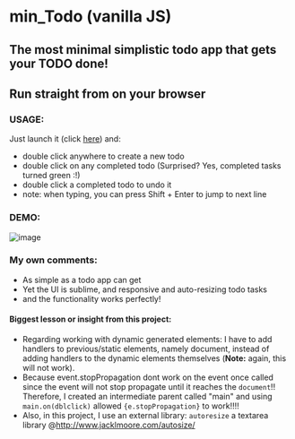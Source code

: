 # min_Todo (vanilla JS)
## The most minimal simplistic todo app that gets your TODO done!
## Run straight from on your browser
### USAGE:
Just launch it (click [here](https://ngnnah.github.io/js_min_todo/)) and:
- double click anywhere to create a new todo
- double click on any completed todo (Surprised? Yes, completed tasks turned green :!)
- double click a completed todo to undo it
- note: when typing, you can press Shift + Enter to jump to next line
### DEMO:
![image](https://user-images.githubusercontent.com/58123635/122483112-dd087200-cf9f-11eb-816a-6b9a7251cf0b.png)
### My own comments:
* As simple as a todo app can get
* Yet the UI is sublime, and responsive and auto-resizing todo tasks
* and the functionality works perfectly!
#### Biggest lesson or insight from this project: 
* Regarding working with dynamic generated elements: I have to add handlers to previous/static elements, namely document, instead of adding handlers to the dynamic elements themselves (**Note:** again, this will not work). 
* Because event.stopPropagation dont work on the event once called since the event will not stop propagate until it reaches the `document`!! Therefore, I created an intermediate parent called "main" and using `main.on(dblclick)` allowed `{e.stopPropagation}` to work!!!!
* Also, in this project, I use an external library: `autoresize` a textarea library @http://www.jacklmoore.com/autosize/
    
